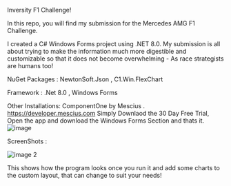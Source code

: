 Inversity F1 Challenge!

In this repo, you will find my submission for the Mercedes AMG F1 Challenge.

I created a C# Windows Forms project using .NET 8.0. 
My submission is all about trying to make the information much more digestible 
and customizable so that it does not become overwhelming - As race strategists are humans too!

NuGet Packages :
NewtonSoft.Json ,
C1.Win.FlexChart

Framework :
.Net 8.0 ,
Windows Forms

Other Installations:
ComponentOne by Mescius .
https://developer.mescius.com Simply Downlaod the 30 Day Free Trial,
Open the app and download the Windows Forms Section and thats it.
![image](https://github.com/A0J6H/InversityChallengeF1FinalTake/assets/84044066/e1af9083-006c-4d2a-b718-a0a3cfeb44d7)

ScreenShots :

![image 2](https://github.com/A0J6H/InversityChallengeF1FinalTake/assets/84044066/91d25b09-291b-4e01-a668-caac8d247722)


This shows how the program looks once you run it and add some charts to the custom layout, that can change to suit your needs!

